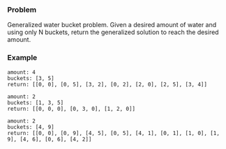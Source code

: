 ### Problem

Generalized water bucket problem.
Given a desired amount of water and using only N buckets, return the generalized solution to reach the desired amount.

### Example

    amount: 4
    buckets: [3, 5]
    return: [[0, 0], [0, 5], [3, 2], [0, 2], [2, 0], [2, 5], [3, 4]]

    amount: 2
    buckets: [1, 3, 5]
    return: [[0, 0, 0], [0, 3, 0], [1, 2, 0]]

    amount: 2
    buckets: [4, 9]
    return: [[0, 0], [0, 9], [4, 5], [0, 5], [4, 1], [0, 1], [1, 0], [1, 9], [4, 6], [0, 6], [4, 2]]
